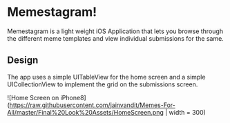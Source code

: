 # Memestagram!
Memestagram is a light weight iOS Application that lets you browse through the different meme templates and view individual submissions for the same.

## Design
The app uses a simple UITableView for the home screen and a simple UICollectionView to implement the grid on the submissions screen.

![Home Screen on iPhone8](https://raw.githubusercontent.com/jainvandit/Memes-For-All/master/Final%20Look%20Assets/HomeScreen.png | width = 300)
